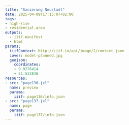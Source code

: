 ```yaml
---
title: "Sanierung Neustadt"
date: 2025-04-09T17:15:07+02:00
tags:
- high-rise
- residential-area
outputs:
  - iiif-manifest
  - html
params:
  iiifContext: http://iiif.io/api/image/2/context.json
  cover: model-planned.jpg
  geojson:
    coordinates:
    - 9.9276414
    - 51.533846
resources:
- src: "page136.jxl"
  name: preview
  params:
    iiif: page136/info.json
- src: "page137.jxl"
  name: page
  params:
    iiif: page137/info.json
---
```

